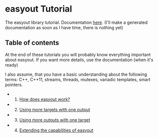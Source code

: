 # easyout Tutorial

The easyout library tutorial. Documentation [here](https://github.com/Lasoloz/easyout/tree/master/doc/gen). (I'll make a generated documentation as soon as I have time, there is nothing yet)

## Table of contents

At the end of these tutorials you will probably know everything important about easyout. If you want more details, use the documentation (when it's ready)

I also assume, that you have a basic understanding about the following terms: C++, C++11, streams, threads, mutexes, variadic templates, smart pointers.

 - 1. [How does easyout work?](https://github.com/Lasoloz/easyout/blob/master/doc/tut/tuto_00.md)
 - 2. [Using more targets with one output](https://github.com/Lasoloz/easyout/blob/master/doc/tut/tuto_01.md)
 - 3. [Using more outputs with one target](https://github.com/Lasoloz/easyout/blob/master/doc/tut/tuto_02.md)
 - 4. [Extending the capabilities of easyout](https://github.com/Lasoloz/easyout/blob/master/doc/tut/tuto_03.md)